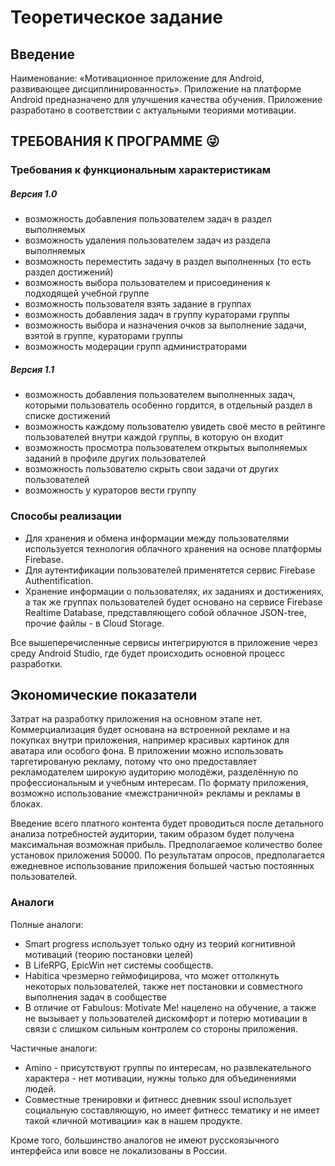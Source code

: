 # Теоретическое задание

## Введение
Наименование: «Мотивационное приложение для Android, развивающее дисциплинированность».
Приложение на платформе Android предназначено для улучшения качества обучения.
Приложение разработано в соответствии с актуальными теориями мотивации.

## ТРЕБОВАНИЯ К ПРОГРАММЕ :stuck_out_tongue_winking_eye:
  ### Требования к функциональным характеристикам
   ##### _Версия 1.0_
   - возможность добавления пользователем задач в раздел выполняемых
   - возможность удаления пользователем задач из раздела выполняемых
   - возможность переместить задачу в раздел выполненных (то есть раздел достижений)
   - возможность выбора пользователем и присоединения к подходящей учебной группе
   - возможность пользователя взять задание в группах
   - возможность добавления задач в группу кураторами группы
   - возможность выбора и назначения очков за выполнение задачи, взятой в группе,
   кураторами группы
   - возможность модерации групп администраторами
	
   ##### _Версия 1.1_
  - возможность добавления пользователем выполненных задач, которыми пользователь
  особенно гордится, в отдельный раздел в списке достижений
  - возможность каждому пользователю увидеть своё место в рейтинге пользователей
  внутри каждой группы, в которую он входит
  - возможность просмотра пользователем открытых выполняемых заданий в профиле
  других пользователей
  - возможность пользователю скрыть свои задачи от других пользователей
  - возможность у кураторов вести группу


 ### Способы реализации
- Для хранения и обмена информации между пользователями используется технология
облачного хранения на основе платформы Firebase.
- Для аутентификации пользователей применятется сервис Firebase Authentification.
- Хранение информации о пользователях, их заданиях и достижениях, а так же группах
пользователей будет основано на сервисе Firebase Realtime Database,
представляющего собой облачное JSON-tree, прочие файлы - в Cloud Storage.

Все вышеперечисленные сервисы интегрируются в приложение через среду Android Studio,
где будет происходить основной процесс разработки.

 ## Экономические показатели
Затрат на разработку приложения на основном этапе нет. Коммерциализация будет основана
на встроенной рекламе и на покупках внутри приложения, например красивых картинок для
аватара или особого фона. В приложении можно использовать таргетированую рекламу,
потому что оно предоставляет рекламодателем широкую аудиторию молодёжи, разделённую
по профессиональным и учебным интересам. По формату приложения, возможно использование
«межстраничной» рекламы и рекламы в блоках.

Введение всего платного контента будет проводиться после детального анализа потребностей
аудитории, таким образом будет получена максимальная возможная прибыль.
Предполагаемое количество более  установок приложения 50000. По результатам опросов,
предполагается ежедневное использование приложения большей частью постоянных пользователей.


 ### Аналоги

Полные аналоги:
- Smart progress использует только одну из теорий когнитивной мотиваций
(теорию постановки целей)
- В LifeRPG, EpicWin нет системы сообществ.
- Habitica чрезмерно геймофицирова, что может оттолкнуть некоторых пользователей,
также нет постановки и совместного выполнения задач в сообществе
- В отличие от Fabulous: Motivate Me! нацелено на обучение, а также не вызывает
у пользователей дискомфорт и потерю мотивации в связи с слишком сильным контролем
со стороны приложения.

Частичные аналоги:
- Amino - присутствуют группы по интересам, но развлекательного характера - нет мотивации,
нужны только для объединениями людей.
- Совместные тренировки и фитнесс дневник ssoul использует социальную составляющую,
но имеет фитнесс тематику и не имеет такой «личной мотивации» как в нашем продукте.

Кроме того, большинство аналогов не имеют русскоязычного интерфейса или вовсе не локализованы в России.
